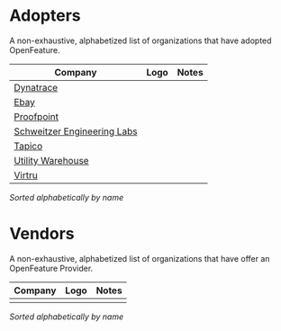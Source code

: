 # Adopters

A non-exhaustive, alphabetized list of organizations that have adopted OpenFeature.

| Company                                           | Logo | Notes |
| ------------------------------------------------- | ---------- | :---: |
| [Dynatrace](https://www.dynatrace.com)            |            |       |
| [Ebay](https://www.ebay.com)                      |            |       |
| [Proofpoint](https://www.proofpoint.com)          |            |       |
| [Schweitzer Engineering Labs](https://selinc.com) |            |       |
| [Tapico](https://tapico.io)                       |            |       |
| [Utility Warehouse](https://uw.co.uk)             |            |       |
| [Virtru](https://www.virtru.com)                  |            |       |

_Sorted alphabetically by name_

# Vendors

A non-exhaustive, alphabetized list of organizations that have offer an OpenFeature Provider.

| Company                                           | Logo | Notes |
| ------------------------------------------------- | ---------- | :---: |
|            |            |       |
_Sorted alphabetically by name_
